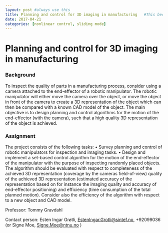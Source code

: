 ```yaml
---
layout: post #always use this
title: Planning and control for 3D imaging in manufacturing   #This becomes the title of the page
date: 2017-04-21
categories: [nonlinear control, sliding mode]
---
```

# Planning and control for 3D imaging in manufacturing #

### Background ###
To inspect the quality of parts in a manufacturing process, consider using a camera attached to the end-effector of a robotic manipulator. The robotic manipulator will either move the camera over the object, or move the object in front of the camera to create a 3D representation of the object which can then be compared with a known CAD model of the object. The main objective is to design planning and control algorithms for the motion of the end-effector (with the camera), such that a high quality 3D representation of the object is achieved.

### Assignment ###
The project consists of the following tasks:
•	Survey planning and control of robotic manipulators for inspection and imaging tasks. 
•	Design and implement a set-based control algorithm for the motion of the end-effector of the manipulator with the purpose of inspecting randomly placed objects. The algorithm should be evaluated with respect to completeness of the achieved 3D representation (coverage by the cameras field-of-view) quality of the achieved 3D representation (estimated accuracy of the representation based on for instance the imaging quality and accuracy of end-effector positioning) and efficiency (time consumption of the total planned motion). Consider also the efficiency of the algorithm with respect to a new object and CAD model.

Professor: Tommy Gravdahl

Contact person: Esten Ingar Grøtli, EstenIngar.Grotli@sintef.no, +92099036 (or Signe Moe, Signe.Moe@ntnu.no )
